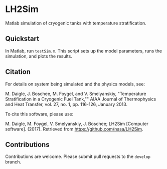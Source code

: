 # LH2Sim

Matlab simulation of cryogenic tanks with temperature stratification.

## Quickstart

In Matlab, run `testSim.m`. This script sets up the model parameters, runs the
simulation, and plots the results.

## Citation

For details on system being simulated and the physics models, see:

M. Daigle, J. Boschee, M. Foygel, and V. Smelyanskiy, "Temperature Stratification in a Cryogenic Fuel Tank,"" AIAA Journal of Thermophysics and Heat Transfer, vol. 27, no. 1, pp. 116-126, January 2013.

To cite this software, please use:

M. Daigle, M. Foygel, V. Smelyanskiy, J. Boschee; LH2Sim [Computer software]. (2017). Retrieved from https://github.com/nasa/LH2Sim.

## Contributions

Contributions are welcome. Please submit pull requests to the `develop` branch.
